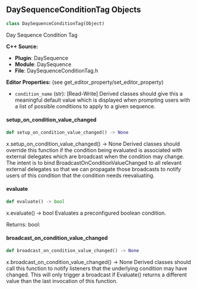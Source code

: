 ## DaySequenceConditionTag Objects

```python
class DaySequenceConditionTag(Object)
```

Day Sequence Condition Tag

**C++ Source:**

- **Plugin**: DaySequence
- **Module**: DaySequence
- **File**: DaySequenceConditionTag.h

**Editor Properties:** (see get_editor_property/set_editor_property)

- ``condition_name`` (str):  [Read-Write] Derived classes should give this a meaningful default value which is displayed
  when prompting users with a list of possible conditions to apply to a given sequence.

<a id="unreal.DaySequenceConditionTag.setup_on_condition_value_changed"></a>

#### setup_on_condition_value_changed

```python
def setup_on_condition_value_changed() -> None
```

x.setup_on_condition_value_changed() -> None
Derived classes should override this function if the condition being evaluated is
associated with external delegates which are broadcast when the condition may change.
The intent is to bind BroadcastOnConditionValueChanged to all relevant external delegates so that we
can propagate those broadcasts to notify users of this condition that the condition needs reevaluating.

<a id="unreal.DaySequenceConditionTag.evaluate"></a>

#### evaluate

```python
def evaluate() -> bool
```

x.evaluate() -> bool
Evaluates a preconfigured boolean condition.

Returns:
    bool:

<a id="unreal.DaySequenceConditionTag.broadcast_on_condition_value_changed"></a>

#### broadcast_on_condition_value_changed

```python
def broadcast_on_condition_value_changed() -> None
```

x.broadcast_on_condition_value_changed() -> None
Derived classes should call this function to notify listeners that the underlying condition may have changed.
This will only trigger a broadcast if Evaluate() returns a different value than the last invocation of this function.

<a id="unreal.DaySequenceModifierComponent"></a>